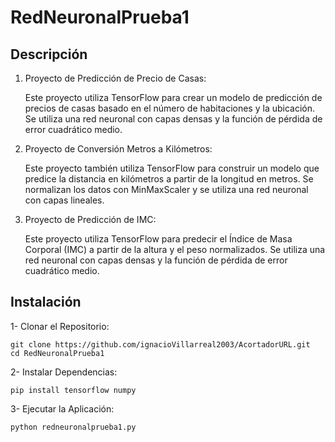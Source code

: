 # RedNeuronalPrueba1

## Descripción 
1) Proyecto de Predicción de Precio de Casas:

    Este proyecto utiliza TensorFlow para crear un modelo de predicción de precios de casas basado en el número de habitaciones y la ubicación. Se utiliza una red neuronal con capas densas y la función de pérdida de error cuadrático medio.

2) Proyecto de Conversión Metros a Kilómetros:

    Este proyecto también utiliza TensorFlow para construir un modelo que predice la distancia en kilómetros a partir de la longitud en metros. Se normalizan los datos con MinMaxScaler y se utiliza una red neuronal con capas lineales.

3) Proyecto de Predicción de IMC:

    Este proyecto utiliza TensorFlow para predecir el Índice de Masa Corporal (IMC) a partir de la altura y el peso normalizados. Se utiliza una red neuronal con capas densas y la función de pérdida de error cuadrático medio.
    
## Instalación
1- Clonar el Repositorio:

```
git clone https://github.com/ignacioVillarreal2003/AcortadorURL.git
cd RedNeuronalPrueba1
```

2- Instalar Dependencias:

```
pip install tensorflow numpy
```

3- Ejecutar la Aplicación:

```
python redneuronalprueba1.py
```
